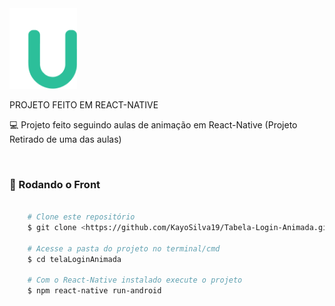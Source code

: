 


<img id="logo" src="./src/assets/logo.png" alt="Logo Do Projeto">
</br>
<p>PROJETO FEITO EM REACT-NATIVE</p>
<p aling="center"> 💻 Projeto feito seguindo aulas de animação em React-Native (Projeto Retirado de uma das aulas)</p>

</br>

### 🎲 Rodando o Front 

```bash

    # Clone este repositório  
    $ git clone <https://github.com/KayoSilva19/Tabela-Login-Animada.git>

    # Acesse a pasta do projeto no terminal/cmd
    $ cd telaLoginAnimada

    # Com o React-Native instalado execute o projeto
    $ npm react-native run-android

```
